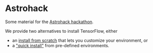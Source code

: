 # Astrohack
Some material for the [Astrohack hackathon](https://astrohack.org/hackathon/).

We provide two alternatives to install TensorFlow, either
* an [install from scratch](INSTALL.md) that lets you customize your environment, or
* a ["quick install"](QUICK_INSTALL.md) from pre-defined environments.
